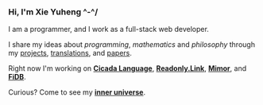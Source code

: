 ### Hi, I'm Xie Yuheng ^-^/

I am a programmer, and I work as a full-stack web developer.

I share my ideas about _programming_, _mathematics_ and _philosophy_
through my [projects](PROJECTS.md), [translations](TRANSLATIONS.md), and [papers](PAPERS.md).

Right now I'm working on [**Cicada Language**](https://cicada-lang.org),
[**Readonly.Link**](https://readonly.link),
[**Mimor**](https://mimor.app),
and [**FiDB**](https://fidb.dev).

Curious? Come to see my [**inner universe**](https://github.com/xieyuheng/inner).
